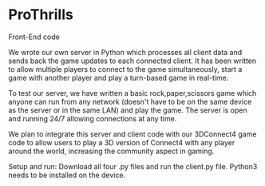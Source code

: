 # ProThrills

Front-End code

We wrote our own server in Python which processes all client data and sends back the game updates to each connected client. It has been written to allow multiple players to connect to the game simultaneously, start a game with another player and play a turn-based game in real-time.

To test our server, we have written a basic rock,paper,scissors game which anyone can run from any network (doesn't have to be on the same device as the server or in the same LAN) and play the game. The server is open and running 24/7 allowing connections at any time.

We plan to integrate this server and client code with our 3DConnect4 game code to allow users to play a 3D version of Connect4 with any player around the world, increasing the community aspect in gaming.

Setup and run:
Download all four .py files and run the client.py file. Python3 needs to be installed on the device.
